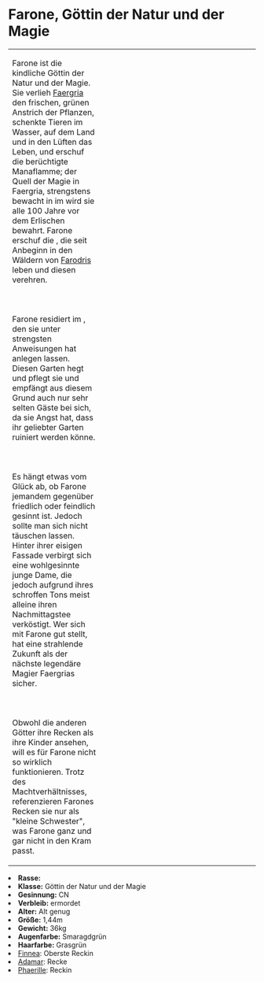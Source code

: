 # Farone, Göttin der Natur und der Magie

<primary-label ref="npc"/>

<secondary-label ref="animus"/>

<secondary-label ref="magic"/>

<table>
<tr><td>
<p>
Farone ist die kindliche Göttin der Natur und der Magie. Sie verlieh <a href="Faergria.md">Faergria</a> den frischen, 
grünen Anstrich der Pflanzen, schenkte Tieren im Wasser, auf dem Land und in den Lüften das Leben, und erschuf die
berüchtigte Manaflamme; der Quell der Magie in Faergria, strengstens bewacht in
<a href="Yerenas.md"></a> im <a href="Yerenas.md" anchor="tempel-der-manaflamme"></a>
wird sie alle 100 Jahre vor dem Erlischen bewahrt. Farone erschuf die <a href="Folks.md" anchor="elfen"></a>, die seit
Anbeginn in den Wäldern von <a href="Farodris.md">Farodris</a> leben und diesen verehren.
<br></br><br></br>
Farone residiert im <a href="GardenOfMagic.md"></a>, den sie unter strengsten Anweisungen hat anlegen lassen. Diesen
Garten hegt und pflegt sie und empfängt aus diesem Grund auch nur sehr selten Gäste bei sich, da sie Angst hat, dass
ihr geliebter Garten ruiniert werden könne. 
<br></br><br></br>
Es hängt etwas vom Glück ab, ob Farone jemandem gegenüber friedlich oder feindlich gesinnt ist. Jedoch sollte man sich
nicht täuschen lassen. Hinter ihrer eisigen Fassade verbirgt sich eine wohlgesinnte junge Dame, die jedoch aufgrund
ihres schroffen Tons meist alleine ihren Nachmittagstee verköstigt. Wer sich mit Farone gut stellt, hat eine strahlende
Zukunft als der nächste legendäre Magier Faergrias sicher.
<br></br><br></br>
Obwohl die anderen Götter ihre Recken als ihre Kinder ansehen, will es für Farone nicht so wirklich funktionieren.
Trotz des Machtverhältnisses, referenzieren Farones Recken sie nur als "kleine Schwester", was Farone ganz und gar
nicht in den Kram passt.
</p>

</td><td width="300">
<!-- Edit here -->
<img src="farone.png" alt="" />
</td></tr>
</table>

<procedure title="Allgemeine Informationen">
<list columns="2">
<li><b>Rasse:</b> <a href="Folks.md" anchor="g-tter"></a></li>
<li><b>Klasse:</b> Göttin der Natur und der Magie</li>
<li><b>Gesinnung:</b> CN</li>
<li><b>Verbleib:</b> ermordet</li>
</list>
</procedure>

<procedure title="Aussehen">
<list columns="3">
<li><b>Alter:</b> Alt genug</li>
<li><b>Größe:</b> 1,44m</li>
<li><b>Gewicht:</b> 36kg</li>
<li><b>Augenfarbe:</b> Smaragdgrün</li>
<li><b>Haarfarbe:</b> Grasgrün</li>
</list>
</procedure>

<procedure title="Beziehungen">
<list columns="2">
<li><a href="Finnea.md">Finnea</a>: Oberste Reckin</li>
<li><a href="Adamar.md">Adamar</a>: Recke</li>
<li><a href="Phaerille.md">Phaerille</a>: Reckin</li>
</list>
</procedure>

<!--
## Notizen

- **Ziele:** 
- **Geheimnisse:** 
-->